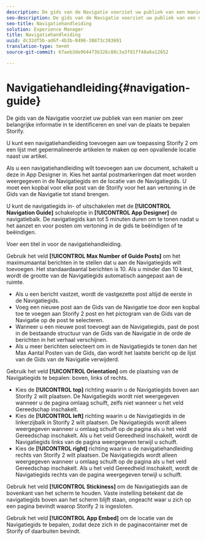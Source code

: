 ```yaml
---
description: De gids van de Navigatie voorziet uw publiek van een manier om zeer belangrijke informatie in te identificeren en snel van de plaats te bepalen Storify.
seo-description: De gids van de Navigatie voorziet uw publiek van een manier om zeer belangrijke informatie in te identificeren en snel van de plaats te bepalen Storify.
seo-title: Navigatiehandleiding
solution: Experience Manager
title: Navigatiehandleiding
uuid: dc32df5b-ad6f-4b3b-8496-38873c383691
translation-type: tm+mt
source-git-commit: 67aeb3de964473b326c88c3a3f81ff48a6a12652

---
```



# Navigatiehandleiding{#navigation-guide}

De gids van de Navigatie voorziet uw publiek van een manier om zeer belangrijke informatie in te identificeren en snel van de plaats te bepalen Storify.

U kunt een navigatiehandleiding toevoegen aan uw toepassing Storify 2 om een lijst met gepermalineerde artikelen te maken op een opvallende locatie naast uw artikel.

Als u een navigatiehandleiding wilt toevoegen aan uw document, schakelt u deze in App Designer in. Kies het aantal postmarkeringen dat moet worden weergegeven in de Navigatiegids en de locatie van de Navigatiegids. U moet een kopbal voor elke post van de Storify voor het aan vertoning in de Gids van de Navigatie tot stand brengen.

U kunt de navigatiegids in- of uitschakelen met de **[!UICONTROL Navigation Guide]** schakeloptie in **[!UICONTROL App Designer]** de navigatiebalk. De navigatiegids kan tot 5 minuten duren om te tonen nadat u het aanzet en voor posten om vertoning in de gids te beëindigen of te beëindigen.

Voer een titel in voor de navigatiehandleiding.

Gebruik het veld **[!UICONTROL Max Number of Guide Posts]** om het maximumaantal berichten in te stellen dat u aan de Navigatiegids wilt toevoegen. Het standaardaantal berichten is 10. Als u minder dan 10 kiest, wordt de grootte van de Navigatiegids automatisch aangepast aan de ruimte.

* Als u een bericht vastzet, wordt de vastgezette post altijd de eerste in de Navigatiegids.
* Voeg een nieuwe post aan de Gids van de Navigatie toe door een kopbal toe te voegen aan Storify 2 post en het pictogram van de Gids van de Navigatie op de post te selecteren.
* Wanneer u een nieuwe post toevoegt aan de Navigatiegids, past de post in de bestaande structuur van de Gids van de Navigatie in de orde de berichten in het verhaal verschijnen.
* Als u meer berichten selecteert om in de Navigatiegids te tonen dan het Max Aantal Posten van de Gids, dan wordt het laatste bericht op de lijst van de Gids van de Navigatie verwijderd.

Gebruik het veld **[!UICONTROL Orientation]** om de plaatsing van de Navigatiegids te bepalen: boven, links of rechts.

* Kies de **[!UICONTROL top]** richting waarin u de Navigatiegids boven aan Storify 2 wilt plaatsen. De Navigatiegids wordt niet weergegeven wanneer u de pagina omlaag schuift, zelfs niet wanneer u het veld Gereedschap inschakelt.
* Kies de **[!UICONTROL left]** richting waarin u de Navigatiegids in de linkerzijbalk in Storify 2 wilt plaatsen. De Navigatiegids wordt alleen weergegeven wanneer u omlaag schuift op de pagina als u het veld Gereedschap inschakelt. Als u het veld Gereedheid inschakelt, wordt de Navigatiegids links van de pagina weergegeven terwijl u schuift.
* Kies de **[!UICONTROL right]** richting waarin u de navigatiehandleiding rechts van Storify 2 wilt plaatsen. De Navigatiegids wordt alleen weergegeven wanneer u omlaag schuift op de pagina als u het veld Gereedschap inschakelt. Als u het veld Gereedheid inschakelt, wordt de Navigatiegids rechts van de pagina weergegeven terwijl u schuift.

Gebruik het veld **[!UICONTROL Stickiness]** om de Navigatiegids aan de bovenkant van het scherm te houden. Vaste instelling betekent dat de navigatiegids boven aan het scherm blijft staan, ongeacht waar u zich op een pagina bevindt waarop Storify 2 is ingesloten.

Gebruik het veld **[!UICONTROL App Embed]** om de locatie van de Navigatiegids te bepalen, zodat deze zich in de paginacontainer met de Storify of daarbuiten bevindt.
